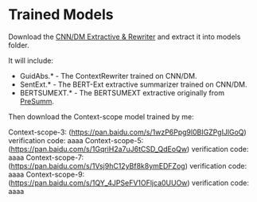 # Trained Models

Download the [CNN/DM Extractive & Rewriter](https://drive.google.com/file/d/1xE56IheBEcLK9bY-XG6ka9iRyv5LLUNt/view) and extract it into models folder.

It will include:
* GuidAbs.*  - The ContextRewriter trained on CNN/DM.
* SentExt.*  - The BERT-Ext extractive summarizer trained on CNN/DM.
* BERTSUMEXT.* - The BERTSUMEXT extractive originally from [PreSumm](https://github.com/nlpyang/PreSumm).

Then download the Context-scope model trained by me:

Context-scope-3: (https://pan.baidu.com/s/1wzP6Ppg9l0BIGZPgIJlGoQ) verification code: aaaa
Context-scope-5: (https://pan.baidu.com/s/1GqriH2a7uJ6tCSD_QdEoQw) verification code: aaaa
Context-scope-7: (https://pan.baidu.com/s/1Vsj9hC12yBf8k8ymEDFZog) verification code: aaaa
Context-scope-9: (https://pan.baidu.com/s/1QY_4JPSeFV1OFljca0UUOw) verification code: aaaa
